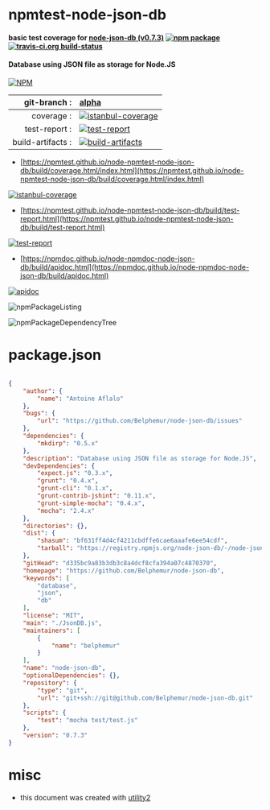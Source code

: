 # npmtest-node-json-db

#### basic test coverage for  [node-json-db (v0.7.3)](https://github.com/Belphemur/node-json-db)  [![npm package](https://img.shields.io/npm/v/npmtest-node-json-db.svg?style=flat-square)](https://www.npmjs.org/package/npmtest-node-json-db) [![travis-ci.org build-status](https://api.travis-ci.org/npmtest/node-npmtest-node-json-db.svg)](https://travis-ci.org/npmtest/node-npmtest-node-json-db)

#### Database using JSON file as storage for Node.JS

[![NPM](https://nodei.co/npm/node-json-db.png?downloads=true&downloadRank=true&stars=true)](https://www.npmjs.com/package/node-json-db)

| git-branch : | [alpha](https://github.com/npmtest/node-npmtest-node-json-db/tree/alpha)|
|--:|:--|
| coverage : | [![istanbul-coverage](https://npmtest.github.io/node-npmtest-node-json-db/build/coverage.badge.svg)](https://npmtest.github.io/node-npmtest-node-json-db/build/coverage.html/index.html)|
| test-report : | [![test-report](https://npmtest.github.io/node-npmtest-node-json-db/build/test-report.badge.svg)](https://npmtest.github.io/node-npmtest-node-json-db/build/test-report.html)|
| build-artifacts : | [![build-artifacts](https://npmtest.github.io/node-npmtest-node-json-db/glyphicons_144_folder_open.png)](https://github.com/npmtest/node-npmtest-node-json-db/tree/gh-pages/build)|

- [https://npmtest.github.io/node-npmtest-node-json-db/build/coverage.html/index.html](https://npmtest.github.io/node-npmtest-node-json-db/build/coverage.html/index.html)

[![istanbul-coverage](https://npmtest.github.io/node-npmtest-node-json-db/build/screenCapture.buildCi.browser.%252Ftmp%252Fbuild%252Fcoverage.lib.html.png)](https://npmtest.github.io/node-npmtest-node-json-db/build/coverage.html/index.html)

- [https://npmtest.github.io/node-npmtest-node-json-db/build/test-report.html](https://npmtest.github.io/node-npmtest-node-json-db/build/test-report.html)

[![test-report](https://npmtest.github.io/node-npmtest-node-json-db/build/screenCapture.buildCi.browser.%252Ftmp%252Fbuild%252Ftest-report.html.png)](https://npmtest.github.io/node-npmtest-node-json-db/build/test-report.html)

- [https://npmdoc.github.io/node-npmdoc-node-json-db/build/apidoc.html](https://npmdoc.github.io/node-npmdoc-node-json-db/build/apidoc.html)

[![apidoc](https://npmdoc.github.io/node-npmdoc-node-json-db/build/screenCapture.buildCi.browser.%252Ftmp%252Fbuild%252Fapidoc.html.png)](https://npmdoc.github.io/node-npmdoc-node-json-db/build/apidoc.html)

![npmPackageListing](https://npmtest.github.io/node-npmtest-node-json-db/build/screenCapture.npmPackageListing.svg)

![npmPackageDependencyTree](https://npmtest.github.io/node-npmtest-node-json-db/build/screenCapture.npmPackageDependencyTree.svg)



# package.json

```json

{
    "author": {
        "name": "Antoine Aflalo"
    },
    "bugs": {
        "url": "https://github.com/Belphemur/node-json-db/issues"
    },
    "dependencies": {
        "mkdirp": "0.5.x"
    },
    "description": "Database using JSON file as storage for Node.JS",
    "devDependencies": {
        "expect.js": "0.3.x",
        "grunt": "0.4.x",
        "grunt-cli": "0.1.x",
        "grunt-contrib-jshint": "0.11.x",
        "grunt-simple-mocha": "0.4.x",
        "mocha": "2.4.x"
    },
    "directories": {},
    "dist": {
        "shasum": "bf631ff4d4cf4211cbdffe6cae6aaafe6ee54cdf",
        "tarball": "https://registry.npmjs.org/node-json-db/-/node-json-db-0.7.3.tgz"
    },
    "gitHead": "d335bc9a83b3db3c8a4dcf8cfa394a07c4870370",
    "homepage": "https://github.com/Belphemur/node-json-db",
    "keywords": [
        "database",
        "json",
        "db"
    ],
    "license": "MIT",
    "main": "./JsonDB.js",
    "maintainers": [
        {
            "name": "belphemur"
        }
    ],
    "name": "node-json-db",
    "optionalDependencies": {},
    "repository": {
        "type": "git",
        "url": "git+ssh://git@github.com/Belphemur/node-json-db.git"
    },
    "scripts": {
        "test": "mocha test/test.js"
    },
    "version": "0.7.3"
}
```



# misc
- this document was created with [utility2](https://github.com/kaizhu256/node-utility2)
